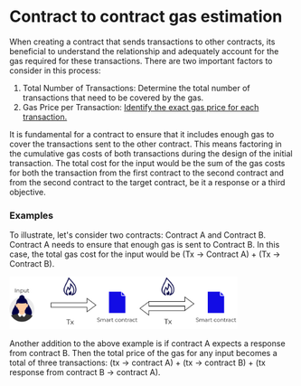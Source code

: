 # Contract to contract gas estimation

<div class="dot-navigation">
    <a class="dot-navigation__item" href="gas-pricing.html"></a>
    <a class="dot-navigation__item" href="storage-gas-price.html"></a>
    <a class="dot-navigation__item" href="zk-computation-gas-fees.html"></a>
    <a class="dot-navigation__item" href="how-to-get-testnet-gas.html"></a>
    <a class="dot-navigation__item" href="efficient-gas-practices.html"></a>
    <a class="dot-navigation__item dot-navigation__item--active" href="contract-to-contract-gas-estimation.html"></a>
    <!-- Repeat above for more dots -->
</div>

When creating a contract that sends transactions to other contracts, its beneficial to understand the relationship and adequately account for the gas required for these transactions. There are two important factors to consider in this process: 

1. Total Number of Transactions: Determine the total number of transactions that need to be covered by the gas.
2. Gas Price per Transaction: [Identify the exact gas price for each transaction.](how-to-get-testnet-gas.md#test-your-contract-on-the-testnet)

It is fundamental for a contract to ensure that it includes enough gas to cover the transactions sent to the other contract. This means factoring in the cumulative gas costs of both transactions during the design of the initial transaction. The total cost for the input would be the sum of the gas costs for both the transaction from the first contract to the second contract and from the second contract to the target contract, be it a response or a third objective.

### Examples

To illustrate, let's consider two contracts: Contract A and Contract B. Contract A needs to ensure that enough gas is sent to Contract B. In this case, the total gas cost for the input would be (Tx → Contract A) + (Tx → Contract B).

<img alt="Deposit" style="width: 80%;" src="txcontract-contract-gas.png"/>

Another addition to the above example is if contract A expects a response from contract B. Then the total price of the gas for any input becomes a total of three transactions: (tx &rarr; contract A) + (tx &rarr; contract B) + (tx response from contract B &rarr; contract A).